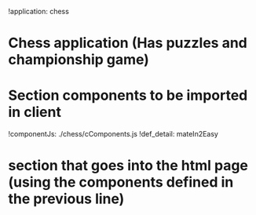 !application: chess
# Chess application (Has puzzles and championship game)
# Section components to be imported in client
!componentJs: ./chess/cComponents.js
!def_detail: mateIn2Easy
# section that goes into the html page (using the components defined in the previous line)
<menu-element>
<chess-game serverUrlPrefix="${serverUrlPrefix}/chess" detail="${detail}"></chess-game>
</menu-element>
